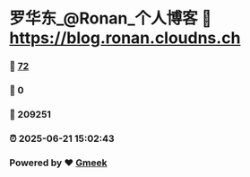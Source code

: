 # 罗华东_@Ronan_个人博客 :link: https://blog.ronan.cloudns.ch 
### :page_facing_up: [72](https://blog.ronan.cloudns.ch/tag.html) 
### :speech_balloon: 0 
### :hibiscus: 209251 
### :alarm_clock: 2025-06-21 15:02:43 
### Powered by :heart: [Gmeek](https://github.com/Meekdai/Gmeek)

